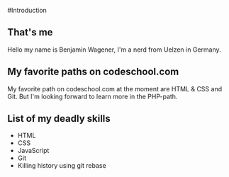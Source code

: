 #Introduction

## That's me
Hello my name is Benjamin Wagener, I'm a nerd from Uelzen in Germany.

## My favorite paths on codeschool.com
My favorite path on codeschool.com at the moment are HTML & CSS and Git. But I'm looking forward to learn more in the PHP-path.

## List of my deadly skills
* HTML
* CSS
* JavaScript
* Git
* Killing history using git rebase
